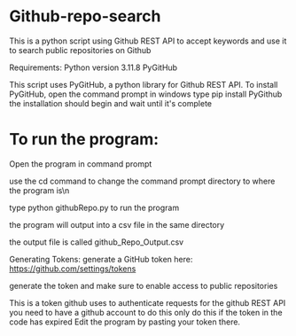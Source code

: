 # Github-repo-search
This is a python script using Github REST API to accept keywords and use it to search public repositories on Github

Requirements:
Python version 3.11.8
PyGitHub

This script uses PyGitHub, a python library for Github REST API.
To install PyGitHub, open the command prompt in windows
type pip install PyGithub
the installation should begin and wait until it's complete

# To run the program:

Open the program in command prompt

use the cd command to change the command prompt directory to where the program is\n

type python githubRepo.py to run the program

the program will output into a csv file in the same directory

the output file is called github_Repo_Output.csv


Generating Tokens:
generate a GitHub token here: https://github.com/settings/tokens

generate the token and make sure to enable access to public repositories

This is a token github uses to authenticate requests for the github REST API
you need to have a github account to do this
only do this if the token in the code has expired
Edit the program by pasting your token there.


